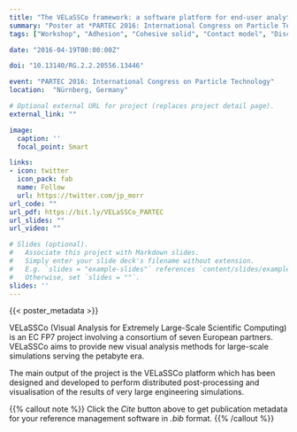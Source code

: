 ```yaml
---
title: "The VELaSSCo framework: a software platform for end-user analytics and visualization of large simulation datasets"
summary: "Poster at *PARTEC 2016: International Congress on Particle Technology*"
tags: ["Workshop", "Adhesion", "Cohesive solid", "Contact model", "Discrete element method", "DEM", "Granular material", "contact"]

date: "2016-04-19T00:00:00Z"

doi: "10.13140/RG.2.2.20556.13446"

event: "PARTEC 2016: International Congress on Particle Technology"
location:  "Nürnberg, Germany"

# Optional external URL for project (replaces project detail page).
external_link: ""

image:
  caption: ''
  focal_point: Smart

links:
- icon: twitter
  icon_pack: fab
  name: Follow
  url: https://twitter.com/jp_morr
url_code: ""
url_pdf: https://bit.ly/VELaSSCo_PARTEC
url_slides: ""
url_video: ""

# Slides (optional).
#   Associate this project with Markdown slides.
#   Simply enter your slide deck's filename without extension.
#   E.g. `slides = "example-slides"` references `content/slides/example-slides.md`.
#   Otherwise, set `slides = ""`.
slides: ''
---
```


{{< poster_metadata >}}


VELaSSCo (Visual Analysis for Extremely Large-Scale Scientific Computing) is an EC FP7 project involving a consortium of seven European partners. 
VELaSSCo aims to provide new visual analysis methods for large-scale simulations serving the petabyte era. 

The main output of the project is the VELaSSCo platform which has been designed and developed to perform distributed post-processing and visualisation of the results of very large engineering simulations.

{{% callout note %}}
Click the *Cite* button above to get publication metadata for your reference management software in *.bib* format.
{{% /callout %}}

